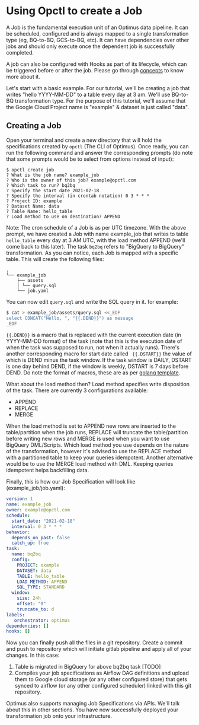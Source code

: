 # Using Opctl to create a Job

A Job is the fundamental execution unit of an Optimus data pipeline. 
It can be scheduled, configured and is always mapped to a single transformation type
(eg, BQ-to-BQ, GCS-to-BQ, etc). It can have dependencies over other jobs and should
only execute once the dependent job is successfully completed. 

A job can also be configured with Hooks as part of its lifecycle, which can be
triggered before or after the job. Please go through [concepts](../concepts/index.md) 
to know more about it.

Let's start with a basic example. For our tutorial, we'll be creating a job that 
writes "hello YYYY-MM-DD" to a table every day at 3 am. We'll use BQ-to-BQ transformation type. 
For the purpose of this tutorial, we'll assume that the Google Cloud Project name 
is "example" & dataset is just called "data".


## Creating a Job

Open your terminal and create a new directory that will hold the specifications 
created by `opctl` (The CLI of Optimus). Once ready, you can run the following 
command and answer the corresponding prompts (do note that some prompts 
would be to select from options instead of input):

```
$ opctl create job
? What is the job name? example_job
? Who is the owner of this job? example@opctl.com
? Which task to run? bq2bq
? Specify the start date 2021-02-18
? Specify the interval (in crontab notation) 0 3 * * *
? Project ID: example
? Dataset Name: data
? Table Name: hello_table
? Load method to use on destination? APPEND
```

Note: The cron schedule of a Job is as per UTC timezone.
With the above prompt, we have created a Job with name example_job that writes to table `hello_table` 
every day at 3 AM UTC, with the load method APPEND (we'll come back to this later). 
The task `bq2bq` refers to "BigQuery to BigQuery" transformation. As you can notice, 
each Job is mapped with a specific table. This will create the following files:

```
.
└── example_job
    ├── assets
    │ └── query.sql
    └── job.yaml
```

You can now edit `query.sql` and write the SQL query in it. for example:

```bash
$ cat > example_job/assets/query.sql <<_EOF
select CONCAT("Hello, ", "{{.DEND}}") as message
_EOF
```

`{{.DEND}}` is a macro that is replaced with the current execution date (in YYYY-MM-DD format) 
of the task (note that this is the execution date of when the task was supposed to run, 
not when it actually runs). There's another corresponding macro for start date called `
{{.DSTART}}` the value of which is DEND minus the task window. If the task window is DAILY, 
DSTART is one day behind DEND, if the window is weekly, DSTART is 7 days before DEND. 
Do note the format of macros, these are as per [golang template](https://golang.org/pkg/text/template/).

What about the load method then? Load method specifies write disposition of the task. 
There are currently 3 configurations available:
- APPEND
- REPLACE
- MERGE

When the load method is set to APPEND new rows are inserted to the table/partition 
when the job runs, REPLACE will truncate the table/partition before writing new rows 
and MERGE is used when you want to use BigQuery DML/Scripts. Which load method you use depends 
on the nature of the transformation, however it's advised to use the REPLACE method 
with a partitioned table to keep your queries idempotent. Another alternative would 
be to use the MERGE load method with DML. Keeping queries idempotent helps backfilling data.

Finally, this is how our Job Specification will look like (example_job/job.yaml):
```yaml
version: 1
name: example_job
owner: example@opctl.com
schedule:
  start_date: "2021-02-18"
  interval: 0 3 * * *
behavior:
  depends_on_past: false
  catch_up: true
task:
  name: bq2bq
  config:
    PROJECT: example
    DATASET: data
    TABLE: hello_table
    LOAD_METHOD: APPEND
    SQL_TYPE: STANDARD
  window:
    size: 24h
    offset: "0"
    truncate_to: d
labels:
   orchestrator: optimus
dependencies: []
hooks: []
```

Now you can finally push all the files in a git repository. Create a commit and 
push to repository which will initiate gitlab pipeline and apply all of your changes. 
In this case:

1. Table is migrated in BigQuery for above bq2bq task [TODO]
2. Compiles your job specifications as Airflow DAG definitions and upload them to 
   Google cloud storage (or any other configured store) that gets synced to airflow 
   (or any other configured scheduler) linked with this git repository.

Optimus also supports managing Job Specifications via APIs. We'll talk about this in other sections.
You have now successfully deployed your transformation job onto your infrastructure.